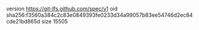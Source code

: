 version https://git-lfs.github.com/spec/v1
oid sha256:f3560a384c2c83e0849393fe0233d34a99057b83ee54746d2ec84cde21bd865d
size 15505
